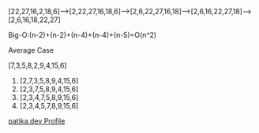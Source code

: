 [22,27,16,2,18,6]-->[2,22,27,16,18,6]-->[2,6,22,27,16,18]-->[2,6,16,22,27,18]-->[2,6,16,18,22,27]

Big-O:(n-2)+(n-2)+(n-4)+(n-4)+(n-5)=O(n^2)

Average Case

[7,3,5,8,2,9,4,15,6] 

1. [2,7,3,5,8,9,4,15,6]
2. [2,3,7,5,8,9,4,15,6] 
3. [2,3,4,7,5,8,9,15,6] 
4. [2,3,4,5,7,8,9,15,6] 

[patika.dev Profile](https://app.patika.dev/snrkaan)
